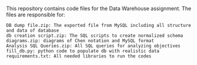 This repository contains code files for the Data Warehouse assignment. The files are responsible for:

    DB dump file.zip: The exported file from MySQL including all structure and data of database
    db creation script.zip: The SQL scripts to create normalized schema
    diagrams.zip: diagrams of Chen notation and MySQL format
    Analysis SQL Queries.zip: All SQL queries for analyzing objectives
    fill_db.py: python code to populate db with realistic data
    requirements.txt: All needed libraries to run the codes
